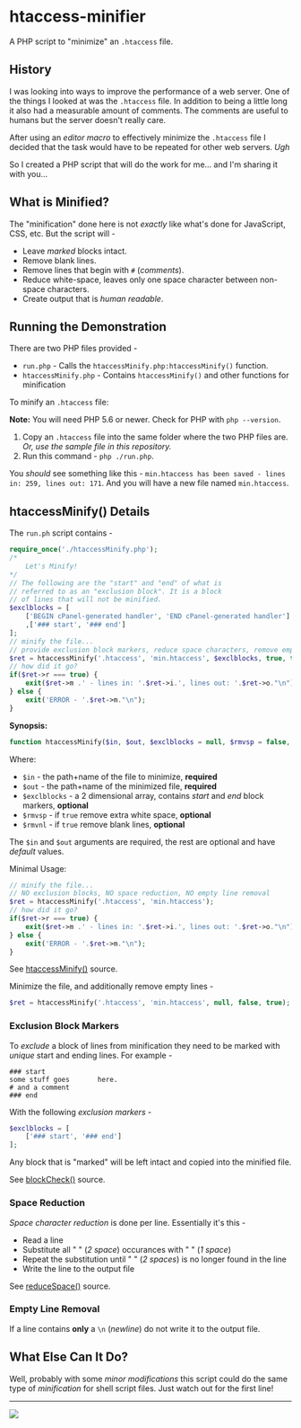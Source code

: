 # htaccess-minifier

A PHP script to "minimize" an `.htaccess` file.

## History

I was looking into ways to improve the performance of a web server. One of the things I looked at was the `.htaccess` file. In addition to being a little long it also had a measurable amount of comments. The comments are useful to humans but the server doesn't really care.

After using an *editor macro* to effectively minimize the `.htaccess` file I decided that the task would have to be repeated for other web servers. *Ugh*

So I created a PHP script that will do the work for me... and I'm sharing it with you...

## What is Minified?

The "minification" done here is not *exactly* like what's done for JavaScript, CSS, etc. But the script will - 

* Leave *marked* blocks intact.
* Remove blank lines.
* Remove lines that begin with `#` (*comments*).
* Reduce white-space, leaves only one space character between non-space characters.
* Create output that is *human readable*.

## Running the Demonstration

There are two PHP files provided - 

* `run.php` - Calls the `htaccessMinify.php:htaccessMinify()` function.
* `htaccessMinify.php` - Contains `htaccessMinify()` and other functions for minification

To minify an `.htaccess` file:

**Note:** You will need PHP 5.6 or newer. Check for PHP with `php --version`.

1) Copy an `.htaccess` file into the same folder where the two PHP files are. *Or, use the sample file in this repository.*
2) Run this command - `php ./run.php`.

You *should* see something like this - `min.htaccess has been saved - lines in: 259, lines out: 171`. And you will have a new file named `min.htaccess`.

## htaccessMinify() Details

The `run.ph` script contains - 

```php
require_once('./htaccessMinify.php');
/*
    Let's Minify!
*/
// The following are the "start" and "end" of what is 
// referred to as an "exclusion block". It is a block 
// of lines that will not be minified.
$exclblocks = [
    ['BEGIN cPanel-generated handler', 'END cPanel-generated handler']
    ,['### start', '### end']
];
// minify the file... 
// provide exclusion block markers, reduce space characters, remove empty lines...
$ret = htaccessMinify('.htaccess', 'min.htaccess', $exclblocks, true, true);
// how did it go?
if($ret->r === true) {
    exit($ret->m .' - lines in: '.$ret->i.', lines out: '.$ret->o."\n");
} else {
    exit('ERROR - '.$ret->m."\n");
}
```

**Synopsis:**

```php
function htaccessMinify($in, $out, $exclblocks = null, $rmvsp = false, $rmvnl = false)
```

Where:
* `$in` - the path+name of the file to minimize, **required**
* `$out` - the path+name of the minimized file, **required**
* `$exclblocks` - a 2 dimensional array, contains *start* and *end* block markers, **optional**
* `$rmvsp` - if `true` remove extra white space, **optional**
* `$rmvnl` - if `true` remove blank lines, **optional**

The `$in` and `$out` arguments are required, the rest are optional and have *default* values.

Minimal Usage:

```php
// minify the file... 
// NO exclusion blocks, NO space reduction, NO empty line removal
$ret = htaccessMinify('.htaccess', 'min.htaccess');
// how did it go?
if($ret->r === true) {
    exit($ret->m .' - lines in: '.$ret->i.', lines out: '.$ret->o."\n");
} else {
    exit('ERROR - '.$ret->m."\n");
}
```

See [htaccessMinify()](htaccessMinify.php#L69-L128) source.

Minimize the file, and additionally remove empty lines - 

```php
$ret = htaccessMinify('.htaccess', 'min.htaccess', null, false, true);
```

### Exclusion Block Markers

To *exclude* a block of lines from minification they need to be marked with *unique* start and ending lines. For example - 

```
### start
some stuff goes       here.
# and a comment
### end
```

With the following *exclusion markers* - 

```php
$exclblocks = [
    ['### start', '### end']
];
```

Any block that is "marked" will be left intact and copied into the minified file. 

See [blockCheck()](htaccessMinify.php#L44-L68) source.

### Space Reduction

*Space character reduction* is done per line. Essentially it's this - 

* Read a line
* Substitute all "  " (*2 space*) occurances with " " (*1 space*)
* Repeat the substitution until "  " (*2 spaces*) is no longer found in the line
* Write the line to the output file

See [reduceSpace()](htaccessMinify.php#L18-L25) source.

### Empty Line Removal

If a line contains **only** a `\n` (*newline*) do not write it to the output file.

## What Else Can It Do?

Well, probably with some *minor modifications* this script could do the same type of *minification* for shell script files. Just watch out for the first line!

---
<img src="http://webexperiment.info/extcounter/mdcount.php?id=htaccess-minifier">
